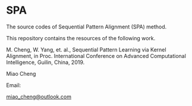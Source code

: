 # SPA

The source codes of Sequential Pattern Alignment (SPA) method.


This repository contains the resources of the following work.


M. Cheng, W. Yang, et. al., Sequential Pattern Learning via Kernel Alignment, in Proc. International Conference on Advanced Computational Intelligence, Guilin, China, 2019.




Miao Cheng

Email:

miao_cheng@outlook.com



